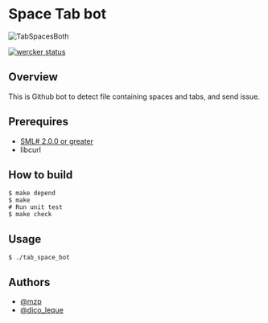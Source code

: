 # Space Tab bot

![TabSpacesBoth](https://raw.github.com/mzp/space_tab_bot/master/misc/TabsSpacesBoth.png)

[![wercker status](https://app.wercker.com/status/e0d065fa51e4b9b0710cd0b85a286436/m/ "wercker status")](https://app.wercker.com/project/bykey/e0d065fa51e4b9b0710cd0b85a286436)

## Overview
This is Github bot to detect file containing spaces and tabs, and send issue.

## Prerequires

 * [SML# 2.0.0 or greater](http://www.pllab.riec.tohoku.ac.jp/smlsharp/)
 * libcurl

## How to build

    $ make depend
    $ make
    # Run unit test
    $ make check

## Usage

    $ ./tab_space_bot

## Authors

 * [@mzp](https://twitter.com/mzp/)
 * [@dico_leque](https://twitter.com/dico_leque/)

